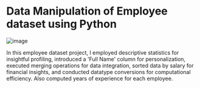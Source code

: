 # Data Manipulation of Employee dataset using Python
![image](https://github.com/Banuvathyrr/Data-Manipulation-of-Employee-Dataset-using-Python/assets/145739539/6530ecea-7431-449b-a4f4-23f12dbf3968)

In this employee dataset project, I employed descriptive statistics for insightful profiling, introduced a 'Full Name' column for personalization, executed merging operations for data integration, sorted data by salary for financial insights, and conducted datatype conversions for computational efficiency. Also computed years of experience for each employee.
